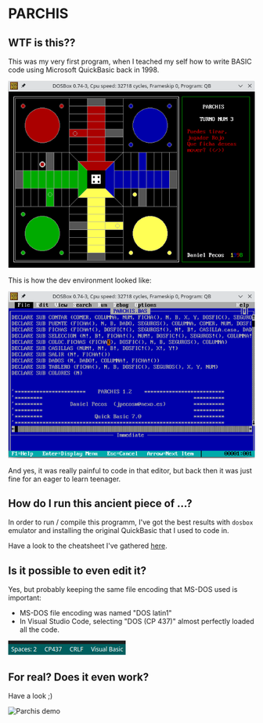 # PARCHIS

## WTF is this??

This was my very first program, when I teached my self how to write BASIC code using Microsoft QuickBasic back in 1998.

![Parchis](docs/media/parchis.png)

This is how the dev environment looked like:

![Parchis code](docs/media/code.png)

And yes, it was really painful to code in that editor, but back then it was just fine for an eager to learn teenager.

## How do I run this ancient piece of ...?

In order to run / compile this programm, I've got the best results with `dosbox` emulator and installing the original QuickBasic that I used to code in.

Have a look to the cheatsheet I've gathered [here](docs/dosbox.md).

## Is it possible to even edit it?

Yes, but probably keeping the same file encoding that MS-DOS used is important:

- MS-DOS file encoding was named "DOS latin1"
- In Visual Studio Code, selecting "DOS (CP 437)" almost perfectly loaded all the code.

![Encoding in VS Code](docs/media/encoding.png)

## For real? Does it even work?

Have a look ;)

![Parchis demo](docs/media/demo.gif)
